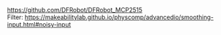 https://github.com/DFRobot/DFRobot_MCP2515
<BR>
Filter: https://makeabilitylab.github.io/physcomp/advancedio/smoothing-input.html#noisy-input
